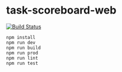 # task-scoreboard-web

[![Build Status](https://travis-ci.org/bellstrand/task-scoreboard-web.svg?branch=master)](https://travis-ci.org/bellstrand/task-scoreboard-web)

```shell
npm install
npm run dev
npm run build
npm run prod
npm run lint
npm run test
```
